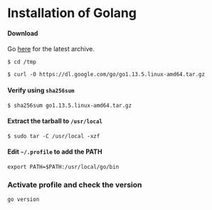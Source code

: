 # Installation of Golang

#### Download 
Go [here](https://golang.org/dl/) for the latest archive.
```
$ cd /tmp
```
```
$ curl -O https://dl.google.com/go/go1.13.5.linux-amd64.tar.gz
```

#### Verify using `sha256sum`
```
$ sha256sum go1.13.5.linux-amd64.tar.gz
```

#### Extract the tarball to `/usr/local`
```
$ sudo tar -C /usr/local -xzf 
```

#### Edit `~/.profile` to add the PATH
```
export PATH=$PATH:/usr/local/go/bin
```

### Activate profile and check the version
```
go version
```
